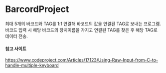 # BarcordProject
최대 5개의 바코드와 TAG를 1:1 연결해 바코드의 값을 연결된 TAG로 보내는 프로그램.   
바코드 입력 시 해당 바코드의 장치이름을 가지고 연결된 TAG를 찾은 후 해당 TAG로 데이터 전송.  
#### 참고 사이트
https://www.codeproject.com/Articles/17123/Using-Raw-Input-from-C-to-handle-multiple-keyboard
